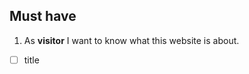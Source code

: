 ## Must have

1. As **visitor** I want to know what this website is about.

- [ ] title <title>
- [ ] Intro/instruction <p></p>

2. As **list-maker** I want to add items to my list.
3. 
- [ ] input field <input type ... >
- [ ] button <button>add</button>
- [ ] 

3. As **list-maker** I want to delete items from my list.
- [ ] button <button>delete</button>
  
4. As **list-maker** I want to check item as 'bought'.
- [ ] checkboxes

5. As **list-maker** I want to see my list.
- [ ] list is displayed <div id = 'list'></div>
- [ ] list updated
  
6. As **any front end user** I want it to be nice and easy to use.
    - [ ] css: design
    - [ ] accessibility

## Should have 
(things we don;t know yest how to do, but will figure out and re-organize the order)

2. As **Sheyla** I want to send my list to my spouse so they do the shopping.
3. As **Sheyla** I want a trusted person to edit the list.
4. As **list-user** I want to add comment to the item in the list.
5. As **old-school-shopper** I want to save my list to have it om paper.
6. As **busy person** I want to have a timer to be on schedule.
7.  As **busy person** I want to to know how much I spend for shopping per month.
8.  As **list-user** I want to ask another person to buy what I didn't buy.
9.  As **list-user** I want to set priority to my items.
10. As **list-user** I want to set quantity to my items.
11. As **shopper** I want to compare prices in different shops.
12. As **shopper** I want to choose market close to my house.
13. As **busy person** I want to to save my list so do I don't need to make it again.
14. As **person who saved the list**  I want to edit the list so I can reuse it for next shopping.
15. favorites?
16. 
    
## Might have